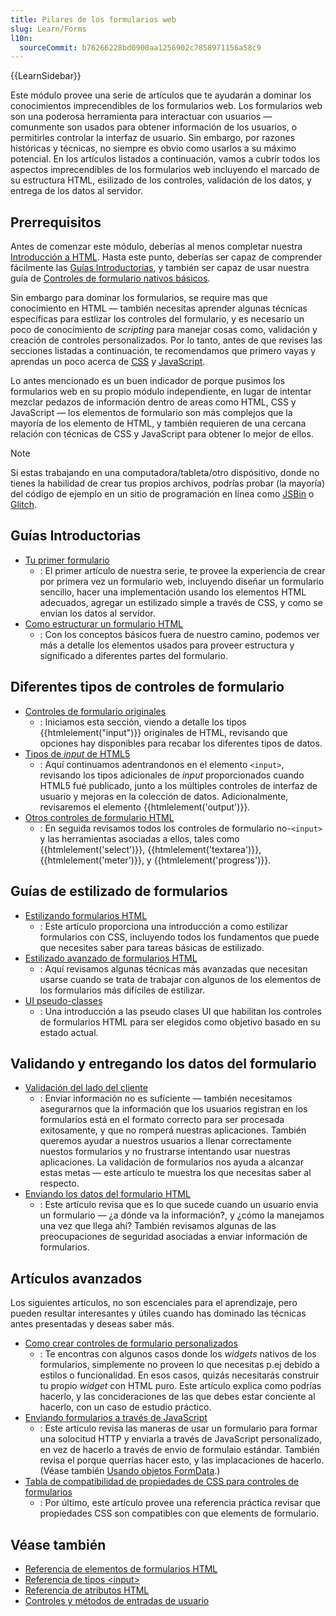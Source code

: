 ```yaml
---
title: Pilares de los formularios web
slug: Learn/Forms
l10n:
  sourceCommit: b76266228bd0900aa1256902c7858971156a58c9
---
```


{{LearnSidebar}}

Este módulo provee una serie de artículos que te ayudarán a dominar los conocimientos imprecendibles de los formularios web. Los formularios web son una poderosa herramienta para interactuar con usuarios — comunmente son usados para obtener información de los usuarios, o permitirles controlar la interfaz de usuario. Sin embargo, por razones históricas y técnicas, no siempre es obvio como usarlos a su máximo potencial. En los artículos listados a continuación, vamos a cubrir todos los aspectos imprecendibles de los formularios web incluyendo el marcado de su estructura HTML, esilizado de los controles, validación de los datos, y entrega de los datos al servidor.

## Prerrequisitos

Antes de comenzar este módulo, deberías al menos completar nuestra [Introducción a HTML](/es/docs/Learn/HTML/Introduction_to_HTML). Hasta este punto, deberías ser capaz de comprender fácilmente las [Guías Introductorias](#guías_introductorias), y también ser capaz de usar nuestra guía de [Controles de formulario nativos básicos](/es/docs/Learn/Forms/Basic_native_form_controls).

Sin embargo para dominar los formularios, se require mas que conocimiento en HTML — también necesitas aprender algunas técnicas específicas para estlizar los controles del formulario, y es necesario un poco de conocimiento de _scripting_ para manejar cosas como, validación y creación de controles personalizados. Por lo tanto, antes de que revises las secciones listadas a continuación, te recomendamos que primero vayas y aprendas un poco acerca de [CSS](/es/docs/Learn/CSS) y [JavaScript](/es/docs/Learn/JavaScript).

Lo antes mencionado es un buen indicador de porque pusimos los formularios web en su propio módulo independiente, en lugar de intentar mezclar pedazos de información dentro de areas como HTML, CSS y JavaScript — los elementos de formulario son más complejos que la mayoría de los elemento de HTML, y también requieren de una cercana relación con técnicas de CSS y JavaScript para obtener lo mejor de ellos.

> [!NOTE]
> Si estas trabajando en una computadora/tableta/otro dispósitivo, donde no tienes la habilidad de crear tus propios archivos, podrías probar (la mayoría) del código de ejemplo en un sitio de programación en línea como [JSBin](https://jsbin.com/) o [Glitch](https://glitch.com/).

## Guías Introductorias

- [Tu primer formulario](/es/docs/Learn/Forms/Your_first_form)
  - : El primer artículo de nuestra serie, te provee la experiencia de crear por primera vez un formulario web, incluyendo diseñar un formulario sencillo, hacer una implementación usando los elementos HTML adecuados, agregar un estilizado simple a través de CSS, y como se envian los datos al servidor.
- [Como estructurar un formulario HTML](/es/docs/Learn/Forms/How_to_structure_a_web_form)
  - : Con los conceptos básicos fuera de nuestro camino, podemos ver más a detalle los elementos usados para proveer estructura y significado a diferentes partes del formulario.

## Diferentes tipos de controles de formulario

- [Controles de formulario originales](/es/docs/Learn/Forms/Basic_native_form_controls)
  - : Iniciamos esta sección, viendo a detalle los tipos {{htmlelement("input")}} originales de HTML, revisando que opciones hay disponibles para recabar los diferentes tipos de datos.
- [Tipos de _input_ de HTML5](/es/docs/Learn/Forms/HTML5_input_types)
  - : Aquí continuamos adentrandonos en el elemento `<input>`, revisando los tipos adicionales de _input_ proporcionados cuando HTML5 fué publicado, junto a los múltiples controles de interfaz de usuario y mejoras en la colección de datos. Adicionalmente, revisaremos el elemento {{htmlelement('output')}}.
- [Otros controles de formulario HTML](/es/docs/Learn/Forms/Other_form_controls)
  - : En seguida revisamos todos los controles de formulario no-`<input>` y las herramientas asociadas a ellos, tales como {{htmlelement('select')}}, {{htmlelement('textarea')}}, {{htmlelement('meter')}}, y {{htmlelement('progress')}}.

## Guías de estilizado de formularios

- [Estilizando formularios HTML](/es/docs/Learn/Forms/Styling_web_forms)
  - : Este artículo proporciona una introducción a como estilizar formularios con CSS, incluyendo todos los fundamentos que puede que necesites saber para tareas básicas de estilizado.
- [Estilizado avanzado de formularios HTML](/es/docs/Learn/Forms/Advanced_form_styling)
  - : Aquí revisamos algunas técnicas más avanzadas que necesitan usarse cuando se trata de trabajar con algunos de los elementos de los formularios más difíciles de estilizar.
- [UI pseudo-classes](/es/docs/Learn/Forms/UI_pseudo-classes)
  - : Una introducción a las pseudo clases UI que habilitan los controles de formularios HTML para ser elegidos como objetivo basado en su estado actual.

## Validando y entregando los datos del formulario

- [Validación del lado del cliente](/es/docs/Learn/Forms/Form_validation)
  - : Enviar información no es suficiente — también necesitamos asegurarnos que la información que los usuarios registran en los formularios está en el formato correcto para ser procesada exitosamente, y que no romperá nuestras aplicaciones. También queremos ayudar a nuestros usuarios a llenar correctamente nuestos formularios y no frustrarse intentando usar nuestras aplicaciones. La validación de formularios nos ayuda a alcanzar estas metas — este artículo te muestra los que necesitas saber al respecto.
- [Enviando los datos del formulario HTML](/es/docs/Learn/Forms/Sending_and_retrieving_form_data)
  - : Este artículo revisa que es lo que sucede cuando un usuario envia un formulario — ¿a dónde va la información?, y ¿cómo la manejamos una vez que llega ahí? También revisamos algunas de las preocupaciones de seguridad asociadas a enviar información de formularios.

## Artículos avanzados

Los siguientes artículos, no son escenciales para el aprendizaje, pero pueden resultar interesantes y útiles cuando has dominado las técnicas antes presentadas y deseas saber más.

- [Como crear controles de formulario personalizados](/es/docs/Learn/Forms/How_to_build_custom_form_controls)
  - : Te encontras con algunos casos donde los _widgets_ nativos de los formularios, simplemente no proveen lo que necesitas p.ej debido a estilos o funcionalidad. En esos casos, quizás necesitarás construir tu propio _widget_ con HTML puro. Este artículo explica como podrías hacerlo, y las concideraciones de las que debes estar conciente al hacerlo, con un caso de estudio práctico.
- [Enviando formularios a través de JavaScript](/es/docs/Learn/Forms/Sending_forms_through_JavaScript)
  - : Este artículo revisa las maneras de usar un formulario para formar una solocitud HTTP y enviarla a través de JavaScript personalizado, en vez de hacerlo a través de envio de formulaio estándar. También revisa el porque querrías hacer esto, y las implacaciones de hacerlo. (Véase también [Usando objetos FormData](/es/docs/Web/API/XMLHttpRequest_API/Using_FormData_Objects).)
- [Tabla de compatibilidad de propiedades de CSS para controles de formularios](/es/docs/Learn/Forms/Property_compatibility_table_for_form_controls)
  - : Por último, este artículo provee una referencia práctica revisar que propiedades CSS son compatibles con que elements de formulario.

## Véase también

- [Referencia de elementos de formularios HTML](/es/docs/Web/HTML/Element#formularios)
- [Referencia de tipos \<input>](/es/docs/Web/HTML/Element/input)
- [Referencia de atributos HTML](/es/docs/Web/HTML/Attributes)
- [Controles y métodos de entradas de usuario](/es/docs/Learn/Forms/User_input_methods)
